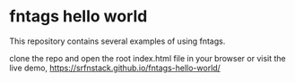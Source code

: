 # fntags hello world
This repository contains several examples of using fntags.

clone the repo and open the root index.html file in your browser or visit the live demo, https://srfnstack.github.io/fntags-hello-world/ 